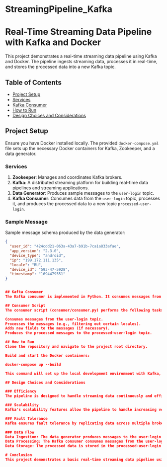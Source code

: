 # StreamingPipeline_Kafka

# Real-Time Streaming Data Pipeline with Kafka and Docker

This project demonstrates a real-time streaming data pipeline using Kafka and Docker. The pipeline ingests streaming data, processes it in real-time, and stores the processed data into a new Kafka topic.

## Table of Contents
- [Project Setup](#project-setup)
- [Services](#services)
- [Kafka Consumer](#kafka-consumer)
- [How to Run](#how-to-run)
- [Design Choices and Considerations](#design-choices-and-considerations)

## Project Setup

Ensure you have Docker installed locally. The provided `docker-compose.yml` file sets up the necessary Docker containers for Kafka, Zookeeper, and a data generator.

### Services

1. **Zookeeper**: Manages and coordinates Kafka brokers.
2. **Kafka**: A distributed streaming platform for building real-time data pipelines and streaming applications.
3. **Data Generator**: Produces sample messages to the `user-login` topic.
4. **Kafka Consumer**: Consumes data from the `user-login` topic, processes it, and produces the processed data to a new topic `processed-user-login`.

### Sample Message

Sample message schema produced by the data generator:

```json
{
  "user_id": "424cdd21-063a-43a7-b91b-7ca1a833afae",
  "app_version": "2.3.0",
  "device_type": "android",
  "ip": "199.172.111.135",
  "locale": "RU",
  "device_id": "593-47-5928",
  "timestamp": "1694479551"
}


## Kafka Consumer
The Kafka consumer is implemented in Python. It consumes messages from the user-login topic, processes them (e.g., filtering based on certain conditions), and produces the processed messages to a new topic processed-user-login.

## Consumer Script
The consumer script (consumer/consumer.py) performs the following tasks:

Consumes messages from the user-login topic.
Processes the messages (e.g., filtering out certain locales).
Adds new fields to the messages (if necessary).
Produces the processed messages to the processed-user-login topic.

## How to Run
Clone the repository and navigate to the project root directory.

Build and start the Docker containers:

docker-compose up --build

This command will set up the local development environment with Kafka, Zookeeper, the data generator, and the Kafka consumer.

## Design Choices and Considerations

### Efficiency
The pipeline is designed to handle streaming data continuously and efficiently. Kafka's distributed nature ensures high throughput and low latency.

### Scalability
Kafka's scalability features allow the pipeline to handle increasing volumes of data by adding more brokers and partitions.

### Fault Tolerance
Kafka ensures fault tolerance by replicating data across multiple brokers. The consumer can handle errors and retries, ensuring robust data processing.

### Data Flow
Data Ingestion: The data generator produces messages to the user-login topic.
Data Processing: The Kafka consumer consumes messages from the user-login topic, processes them, and produces the processed messages to the processed-user-login topic.
Data Storage: The processed data is stored in the processed-user-login topic for further consumption or analysis.

# Conclusion
This project demonstrates a basic real-time streaming data pipeline using Kafka and Docker. It highlights the setup of a local development environment, implementation of a Kafka consumer for data processing, and design considerations for efficiency, scalability, and fault tolerance.